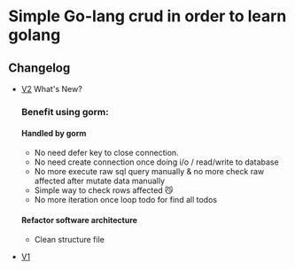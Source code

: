 # Simple Go-lang crud in order to learn golang
## Changelog
- [V2](https://codewithmukesh.com/blog/implementing-crud-in-golang-rest-api/)
What's New?
  ### Benefit using gorm:
  #### Handled by gorm
  - No need defer key to close connection.
  - No need create connection once doing i/o / read/write to database
  - No more execute raw sql query manually & no more check raw affected after mutate data manually
  - Simple way to check rows affected 😼
  - No more iteration once loop todo for find all todos
  
  #### Refactor software architecture
  - Clean structure file

- [V1](https://afrizalmy.com/membuat-crud-golang-rest-api-dengan-postgresql)
